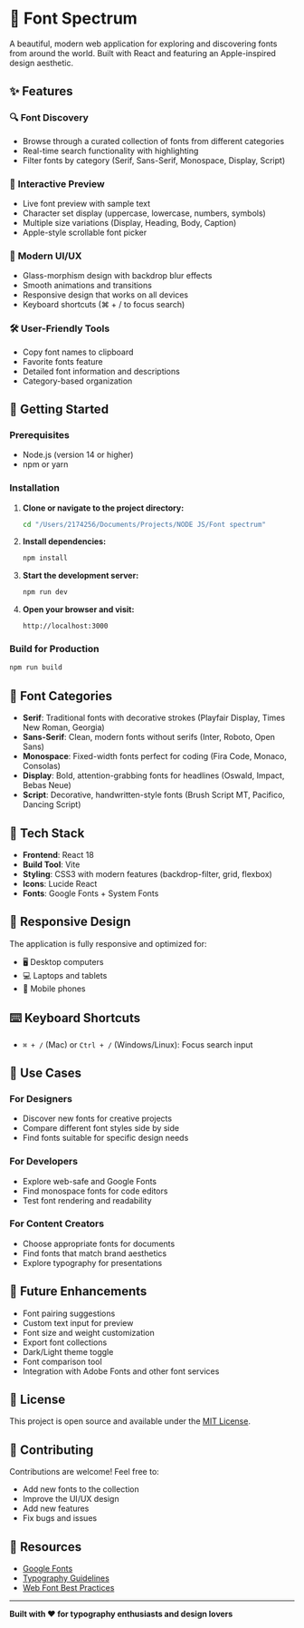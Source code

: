 # 🎨 Font Spectrum

A beautiful, modern web application for exploring and discovering fonts from around the world. Built with React and featuring an Apple-inspired design aesthetic.

## ✨ Features

### 🔍 **Font Discovery**

- Browse through a curated collection of fonts from different categories
- Real-time search functionality with highlighting
- Filter fonts by category (Serif, Sans-Serif, Monospace, Display, Script)

### 🎯 **Interactive Preview**

- Live font preview with sample text
- Character set display (uppercase, lowercase, numbers, symbols)
- Multiple size variations (Display, Heading, Body, Caption)
- Apple-style scrollable font picker

### 💫 **Modern UI/UX**

- Glass-morphism design with backdrop blur effects
- Smooth animations and transitions
- Responsive design that works on all devices
- Keyboard shortcuts (⌘ + / to focus search)

### 🛠️ **User-Friendly Tools**

- Copy font names to clipboard
- Favorite fonts feature
- Detailed font information and descriptions
- Category-based organization

## 🚀 Getting Started

### Prerequisites

- Node.js (version 14 or higher)
- npm or yarn

### Installation

1. **Clone or navigate to the project directory:**

   ```bash
   cd "/Users/2174256/Documents/Projects/NODE JS/Font spectrum"
   ```

2. **Install dependencies:**

   ```bash
   npm install
   ```

3. **Start the development server:**

   ```bash
   npm run dev
   ```

4. **Open your browser and visit:**
   ```
   http://localhost:3000
   ```

### Build for Production

```bash
npm run build
```

## 🎨 Font Categories

- **Serif**: Traditional fonts with decorative strokes (Playfair Display, Times New Roman, Georgia)
- **Sans-Serif**: Clean, modern fonts without serifs (Inter, Roboto, Open Sans)
- **Monospace**: Fixed-width fonts perfect for coding (Fira Code, Monaco, Consolas)
- **Display**: Bold, attention-grabbing fonts for headlines (Oswald, Impact, Bebas Neue)
- **Script**: Decorative, handwritten-style fonts (Brush Script MT, Pacifico, Dancing Script)

## 🔧 Tech Stack

- **Frontend**: React 18
- **Build Tool**: Vite
- **Styling**: CSS3 with modern features (backdrop-filter, grid, flexbox)
- **Icons**: Lucide React
- **Fonts**: Google Fonts + System Fonts

## 📱 Responsive Design

The application is fully responsive and optimized for:

- 🖥️ Desktop computers
- 💻 Laptops and tablets
- 📱 Mobile phones

## ⌨️ Keyboard Shortcuts

- `⌘ + /` (Mac) or `Ctrl + /` (Windows/Linux): Focus search input

## 🎯 Use Cases

### For Designers

- Discover new fonts for creative projects
- Compare different font styles side by side
- Find fonts suitable for specific design needs

### For Developers

- Explore web-safe and Google Fonts
- Find monospace fonts for code editors
- Test font rendering and readability

### For Content Creators

- Choose appropriate fonts for documents
- Find fonts that match brand aesthetics
- Explore typography for presentations

## 🔮 Future Enhancements

- Font pairing suggestions
- Custom text input for preview
- Font size and weight customization
- Export font collections
- Dark/Light theme toggle
- Font comparison tool
- Integration with Adobe Fonts and other font services

## 📝 License

This project is open source and available under the [MIT License](LICENSE).

## 🤝 Contributing

Contributions are welcome! Feel free to:

- Add new fonts to the collection
- Improve the UI/UX design
- Add new features
- Fix bugs and issues

## 🔗 Resources

- [Google Fonts](https://fonts.google.com/)
- [Typography Guidelines](https://material.io/design/typography/)
- [Web Font Best Practices](https://developers.google.com/fonts/docs/getting_started)

---

**Built with ❤️ for typography enthusiasts and design lovers**
